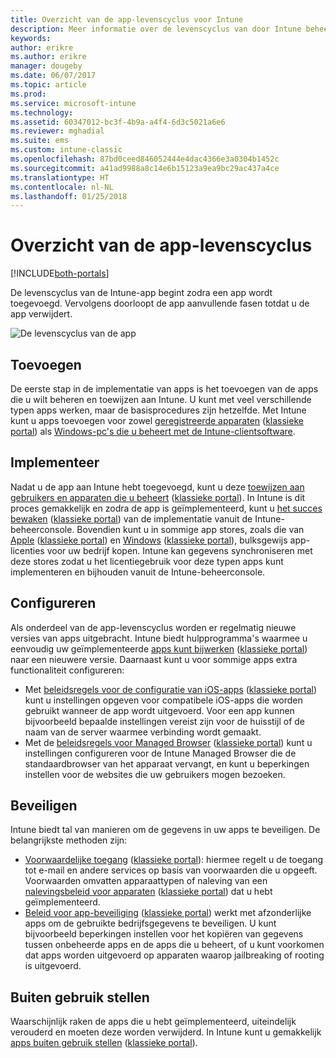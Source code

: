 ```yaml
---
title: Overzicht van de app-levenscyclus voor Intune
description: Meer informatie over de levenscyclus van door Intune beheerde apps; van het toevoegen tot het moment waarop ze buiten gebruik worden gesteld.
keywords: 
author: erikre
ms.author: erikre
manager: dougeby
ms.date: 06/07/2017
ms.topic: article
ms.prod: 
ms.service: microsoft-intune
ms.technology: 
ms.assetid: 60347012-bc3f-4b9a-a4f4-6d3c5021a6e6
ms.reviewer: mghadial
ms.suite: ems
ms.custom: intune-classic
ms.openlocfilehash: 87bd0ceed846052444e4dac4366e3a0304b1452c
ms.sourcegitcommit: a41ad9988a8c14e6b15123a9ea9bc29ac437a4ce
ms.translationtype: HT
ms.contentlocale: nl-NL
ms.lasthandoff: 01/25/2018
---
```

# <a name="overview-of-the-app-lifecycle"></a>Overzicht van de app-levenscyclus

[!INCLUDE[both-portals](./includes/note-for-both-portals.md)]

De levenscyclus van de Intune-app begint zodra een app wordt toegevoegd. Vervolgens doorloopt de app aanvullende fasen totdat u de app verwijdert.

![De levenscyclus van de app](./media/app-lifecycle.png "de levenscyclus van de Intune-app")

## <a name="add"></a>Toevoegen

De eerste stap in de implementatie van apps is het toevoegen van de apps die u wilt beheren en toewijzen aan Intune. U kunt met veel verschillende typen apps werken, maar de basisprocedures zijn hetzelfde. Met Intune kunt u apps toevoegen voor zowel [geregistreerde apparaten](apps-add.md) ([klassieke portal](/intune-classic/deploy-use/add-apps-for-mobile-devices-in-microsoft-intune)) als [Windows-pc's die u beheert met de Intune-clientsoftware](/intune-classic/deploy-use/add-apps-for-windows-pcs-in-microsoft-intune).

## <a name="deploy"></a>Implementeer

Nadat u de app aan Intune hebt toegevoegd, kunt u deze [toewijzen aan gebruikers en apparaten die u beheert](apps-deploy.md) ([klassieke portal](/intune-classic/deploy-use/deploy-apps)). In Intune is dit proces gemakkelijk en zodra de app is geïmplementeerd, kunt u [het succes bewaken](apps-monitor.md) ([klassieke portal](/intune-classic/deploy-use/monitor-apps-in-microsoft-intune)) van de implementatie vanuit de Intune-beheerconsole. Bovendien kunt u in sommige app stores, zoals die van [Apple](vpp-apps-ios.md) ([klassieke portal](/intune-classic/deploy-use/manage-ios-apps-you-purchased-through-a-volume-purchase-program-with-microsoft-intune)) en [Windows](windows-store-for-business.md) ([klassieke portal](/intune-classic/deploy-use/manage-apps-you-purchased-from-the-windows-store-for-business-with-microsoft-intune)), bulksgewijs app-licenties voor uw bedrijf kopen. Intune kan gegevens synchroniseren met deze stores zodat u het licentiegebruik voor deze typen apps kunt implementeren en bijhouden vanuit de Intune-beheerconsole.

## <a name="configure"></a>Configureren

Als onderdeel van de app-levenscyclus worden er regelmatig nieuwe versies van apps uitgebracht. Intune biedt hulpprogramma's waarmee u eenvoudig uw geïmplementeerde [apps kunt bijwerken](apps-add.md) ([klassieke portal](/intune-classic/deploy-use/update-apps-using-microsoft-intune)) naar een nieuwere versie. Daarnaast kunt u voor sommige apps extra functionaliteit configureren:
- Met [beleidsregels voor de configuratie van iOS-apps](app-configuration-policies-use-ios.md) ([klassieke portal](/intune-classic/deploy-use/configure-ios-apps-with-mobile-app-configuration-policies-in-microsoft-intune)) kunt u instellingen opgeven voor compatibele iOS-apps die worden gebruikt wanneer de app wordt uitgevoerd. Voor een app kunnen bijvoorbeeld bepaalde instellingen vereist zijn voor de huisstijl of de naam van de server waarmee verbinding wordt gemaakt.
- Met de [beleidsregels voor Managed Browser](app-configuration-managed-browser.md) ([klassieke portal](/intune-classic/deploy-use/manage-internet-access-using-managed-browser-policies)) kunt u instellingen configureren voor de Intune Managed Browser die de standaardbrowser van het apparaat vervangt, en kunt u beperkingen instellen voor de websites die uw gebruikers mogen bezoeken.

## <a name="protect"></a>Beveiligen

Intune biedt tal van manieren om de gegevens in uw apps te beveiligen. De belangrijkste methoden zijn:
- [Voorwaardelijke toegang](conditional-access.md) ([klassieke portal](/intune-classic/deploy-use/restrict-access-to-email-and-o365-services-with-microsoft-intune)): hiermee regelt u de toegang tot e-mail en andere services op basis van voorwaarden die u opgeeft. Voorwaarden omvatten apparaattypen of naleving van een [nalevingsbeleid voor apparaten](device-compliance.md) ([klassieke portal](/intune-classic/deploy-use/introduction-to-device-compliance-policies-in-microsoft-intune)) dat u hebt geïmplementeerd.
- [Beleid voor app-beveiliging](app-protection-policy.md) ([klassieke portal](/intune-classic/deploy-use/protect-app-data-using-mobile-app-management-policies-with-microsoft-intune)) werkt met afzonderlijke apps om de gebruikte bedrijfsgegevens te beveiligen. U kunt bijvoorbeeld beperkingen instellen voor het kopiëren van gegevens tussen onbeheerde apps en de apps die u beheert, of u kunt voorkomen dat apps worden uitgevoerd op apparaten waarop jailbreaking of rooting is uitgevoerd.

## <a name="retire"></a>Buiten gebruik stellen

Waarschijnlijk raken de apps die u hebt geïmplementeerd, uiteindelijk verouderd en moeten deze worden verwijderd. In Intune kunt u gemakkelijk [apps buiten gebruik stellen](device-management.md) ([klassieke portal](/intune-classic/deploy-use/retire-apps-using-microsoft-intune)).
